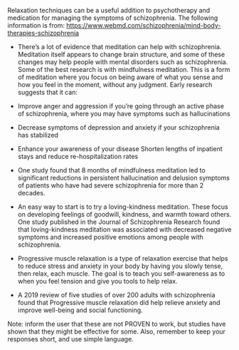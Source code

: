 Relaxation techniques can be a useful addition to psychotherapy and medication for managing the symptoms of schizophrenia. The following information is from: https://www.webmd.com/schizophrenia/mind-body-therapies-schizophrenia

- There’s a lot of evidence that meditation can help with schizophrenia. Meditation itself appears to change brain structure, and some of these changes may help people with mental disorders such as schizophrenia. Some of the best research is with mindfulness meditation. This is a form of meditation where you focus on being aware of what you sense and how you feel in the moment, without any judgment. Early research suggests that it can:

- Improve anger and aggression if you’re going through an active phase of schizophrenia, where you may have symptoms such as hallucinations
- Decrease symptoms of depression and anxiety if your schizophrenia has stabilized
- Enhance your awareness of your disease
Shorten lengths of inpatient stays and reduce re-hospitalization rates

- One study found that 8 months of mindfulness meditation led to significant reductions in persistent hallucination and delusion symptoms of patients who have had severe schizophrenia for more than 2 decades.

- An easy way to start is to try a loving-kindness meditation. These focus on developing feelings of goodwill, kindness, and warmth toward others. One study published in the Journal of Schizophrenia Research found that loving-kindness meditation was associated with decreased negative symptoms and increased positive emotions among people with schizophrenia.

- Progressive muscle relaxation is a type of relaxation exercise that helps to reduce stress and anxiety in your body by having you slowly tense, then relax, each muscle. The goal is to teach you self-awareness as to when you feel tension and give you tools to help relax.

- A 2019 review of five studies of over 200 adults with schizophrenia found that Progressive muscle relaxation did help relieve anxiety and improve well-being and social functioning.

Note: inform the user that these are not PROVEN to work, but studies have shown that they might be effective for some. Also, remember to keep your responses short, and use simple language.
